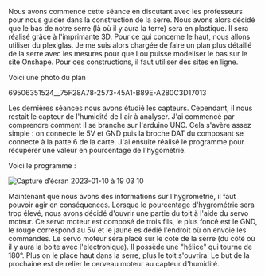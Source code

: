 Nous avons commencé cette séance en discutant avec les professeurs pour nous guider dans la construction de la serre. Nous avons alors décidé que le 
bas de notre serre (là où il y aura la terre) sera en plastique. Il sera réalisé grâce à l'imprimante 3D. Pour ce qui concerne le haut, nous allons utiliser du plexiglas. Je me suis alors chargée de faire un plan plus détaillé de la serre avec les mesures pour que Lou puisse modeliser le bas sur le site Onshape. Pour ces constructions, il faut utiliser des sites en ligne. 

Voici une photo du plan 

69506351524__75F28A78-2573-45A1-B89E-A280C3D17013

Les dernières séances nous avons étudié les capteurs. Cependant, il nous restait le capteur de l'humidité de l'air à analyser. J'ai commencé par comprendre
comment il se branche sur l'arduino UNO. Cela s'avère assez simple : on connecte le 5V et GND puis la broche DAT du composant se connecte à la patte 6 de la carte. J'ai ensuite réalisé le programme pour récupérer une valeur en pourcentage de l'hygométrie. 

Voici le programme :

![Capture d’écran 2023-01-10 à 19 03 10](https://user-images.githubusercontent.com/119842862/211627914-5196ae56-daba-4c6c-9bcf-93d51c0057d8.png)


Maintenant que nous avons des informations sur l'hygrométrie, il faut pouvoir agir en conséquences. Lorsque le pourcentage d'hygrométrie sera trop élevé, nous avons décidé d'ouvrir une partie du toit à l'aide du servo moteur. Ce servo moteur est composé de trois fils, le plus foncé est le GND, le rouge
correspond au 5V et le jaune es dédié l'endroit où on envoie les commandes. 
Le servo moteur sera placé sur le coté de la serre (du côté où il y aura la boite avec l'electronique). Il possède une "hélice" qui tourne de 180°. 
Plus on le place haut dans la serre, plus le toit s'ouvrira. 
Le but de la prochaine est de relier le cerveau moteur au capteur d'humidité. 
